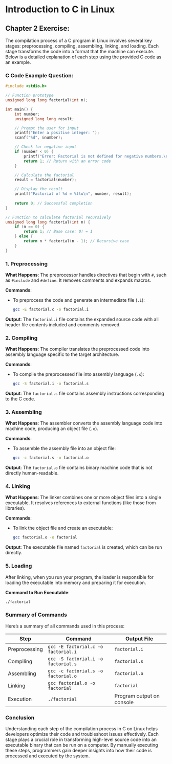 # Introduction to C in Linux

## Chapter 2 Exercise: 

The compilation process of a C program in Linux involves several key stages: preprocessing, compiling, assembling, linking, and loading. Each stage transforms the code into a format that the machine can execute. Below is a detailed explanation of each step using the provided C code as an example.

### C Code Example Question:

```c
#include <stdio.h>

// Function prototype
unsigned long long factorial(int n);

int main() {
    int number;
    unsigned long long result;

    // Prompt the user for input
    printf("Enter a positive integer: ");
    scanf("%d", &number);

    // Check for negative input
    if (number < 0) {
        printf("Error: Factorial is not defined for negative numbers.\n");
        return 1; // Return with an error code
    }

    // Calculate the factorial
    result = factorial(number);

    // Display the result
    printf("Factorial of %d = %llu\n", number, result);
    
    return 0; // Successful completion
}

// Function to calculate factorial recursively
unsigned long long factorial(int n) {
    if (n == 0) {
        return 1; // Base case: 0! = 1
    } else {
        return n * factorial(n - 1); // Recursive case
    }
}
```

### 1. Preprocessing

**What Happens**: The preprocessor handles directives that begin with `#`, such as `#include` and `#define`. It removes comments and expands macros.

**Commands**:
- To preprocess the code and generate an intermediate file (`.i`):
  ```bash
  gcc -E factorial.c -o factorial.i
  ```

**Output**: The `factorial.i` file contains the expanded source code with all header file contents included and comments removed.

### 2. Compiling

**What Happens**: The compiler translates the preprocessed code into assembly language specific to the target architecture.

**Commands**:
- To compile the preprocessed file into assembly language (`.s`):
  ```bash
  gcc -S factorial.i -o factorial.s
  ```

**Output**: The `factorial.s` file contains assembly instructions corresponding to the C code.

### 3. Assembling

**What Happens**: The assembler converts the assembly language code into machine code, producing an object file (`.o`).

**Commands**:
- To assemble the assembly file into an object file:
  ```bash
  gcc -c factorial.s -o factorial.o
  ```

**Output**: The `factorial.o` file contains binary machine code that is not directly human-readable.

### 4. Linking

**What Happens**: The linker combines one or more object files into a single executable. It resolves references to external functions (like those from libraries).

**Commands**:
- To link the object file and create an executable:
  ```bash
  gcc factorial.o -o factorial
  ```

**Output**: The executable file named `factorial` is created, which can be run directly.

### 5. Loading

After linking, when you run your program, the loader is responsible for loading the executable into memory and preparing it for execution.

**Command to Run Executable**:
```bash
./factorial
```

### Summary of Commands

Here’s a summary of all commands used in this process:

| Step         | Command                                      | Output File           |
|--------------|----------------------------------------------|-----------------------|
| Preprocessing| `gcc -E factorial.c -o factorial.i`         | `factorial.i`         |
| Compiling    | `gcc -S factorial.i -o factorial.s`        | `factorial.s`         |
| Assembling   | `gcc -c factorial.s -o factorial.o`        | `factorial.o`         |
| Linking      | `gcc factorial.o -o factorial`              | `factorial`           |
| Execution    | `./factorial`                               | Program output on console |

### Conclusion

Understanding each step of the compilation process in C on Linux helps developers optimize their code and troubleshoot issues effectively. Each stage plays a crucial role in transforming high-level source code into an executable binary that can be run on a computer. By manually executing these steps, programmers gain deeper insights into how their code is processed and executed by the system.
